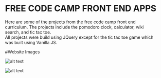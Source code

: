 # FREE CODE CAMP FRONT END APPS

Here are some of the projects from the free code camp front end curriculum. The projects include the pomodoro clock, calculator, wiki search, and tic tac toe.
<br>
All projects were build using JQuery except for the tic tac toe game which was built using Vanilla JS. 
<br>

#Website Images

![alt text](public/image/jsprojects1.png "Description goes here")

![alt text](public/image/jsprojects2.png "Description goes here")